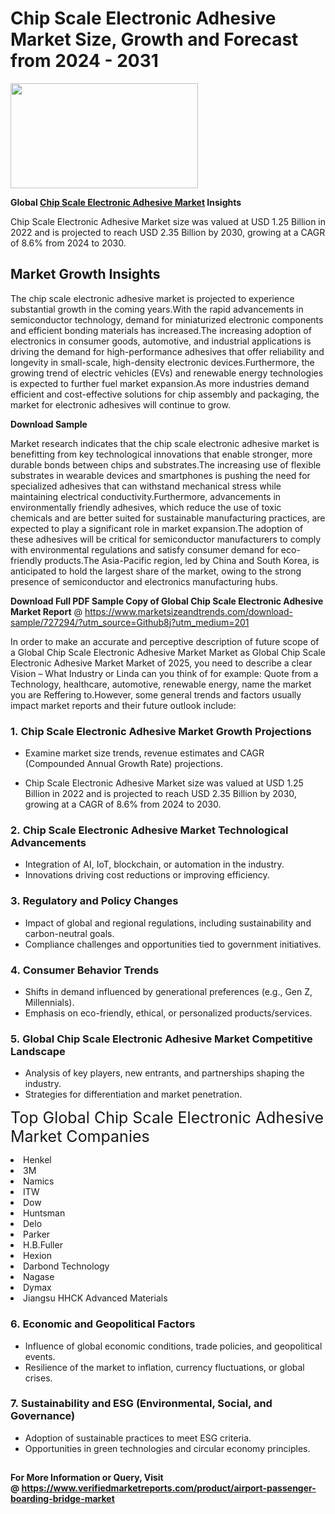 <H1>Chip Scale Electronic Adhesive Market Size, Growth and Forecast from 2024 - 2031</H1><img class="aligncenter size-medium wp-image-584254" src="https://thirdeyenews.in/wp-content/uploads/2024/09/Global-Market-Research-300x168.jpeg" alt="" width="300" height="168" /><p><strong>Global&nbsp;<a href="https://www.marketsizeandtrends.com/download-sample/727294/?utm_source=Github8j?utm_medium=201">Chip Scale Electronic Adhesive Market</a> Insights</strong></p><p>Chip Scale Electronic Adhesive Market size was valued at USD 1.25 Billion in 2022 and is projected to reach USD 2.35 Billion by 2030, growing at a CAGR of 8.6% from 2024 to 2030.</p><p><h2>Market Growth Insights</h2> <p>The chip scale electronic adhesive market is projected to experience substantial growth in the coming years.With the rapid advancements in semiconductor technology, demand for miniaturized electronic components and efficient bonding materials has increased.The increasing adoption of electronics in consumer goods, automotive, and industrial applications is driving the demand for high-performance adhesives that offer reliability and longevity in small-scale, high-density electronic devices.Furthermore, the growing trend of electric vehicles (EVs) and renewable energy technologies is expected to further fuel market expansion.As more industries demand efficient and cost-effective solutions for chip assembly and packaging, the market for electronic adhesives will continue to grow.</p> <p><strong>Download Sample</strong></p> <p>Market research indicates that the chip scale electronic adhesive market is benefitting from key technological innovations that enable stronger, more durable bonds between chips and substrates.The increasing use of flexible substrates in wearable devices and smartphones is pushing the need for specialized adhesives that can withstand mechanical stress while maintaining electrical conductivity.Furthermore, advancements in environmentally friendly adhesives, which reduce the use of toxic chemicals and are better suited for sustainable manufacturing practices, are expected to play a significant role in market expansion.The adoption of these adhesives will be critical for semiconductor manufacturers to comply with environmental regulations and satisfy consumer demand for eco-friendly products.The Asia-Pacific region, led by China and South Korea, is anticipated to hold the largest share of the market, owing to the strong presence of semiconductor and electronics manufacturing hubs.<p><span class=""><strong>Download Full PDF Sample Copy of Global Chip Scale Electronic Adhesive Market Report</strong> @ <a href="https://www.marketsizeandtrends.com/download-sample/727294/?utm_source=Github8j?utm_medium=201" target="_blank">https://www.marketsizeandtrends.com/download-sample/727294/?utm_source=Github8j?utm_medium=201</a></span></p><p>In order to make an accurate and perceptive description of future scope of a Global&nbsp;Chip Scale Electronic Adhesive Market Market as Global&nbsp;Chip Scale Electronic Adhesive Market Market of 2025, you need to describe a clear Vision &ndash; What Industry or Linda can you think of for example: Quote from a Technology, healthcare, automotive, renewable energy, name the market you are Reffering to.However, some general trends and factors usually impact market reports and their future outlook include:</p><h3>1.&nbsp;<strong>Chip Scale Electronic Adhesive Market Growth Projections</strong></h3><ul><li>Examine market size trends, revenue estimates and CAGR (Compounded Annual Growth Rate) projections.</li><li><p>Chip Scale Electronic Adhesive Market size was valued at USD 1.25 Billion in 2022 and is projected to reach USD 2.35 Billion by 2030, growing at a CAGR of 8.6% from 2024 to 2030.</p></li></ul><h3>2.&nbsp;<strong>Chip Scale Electronic Adhesive Market Technological Advancements</strong></h3><ul><li>Integration of AI, IoT, blockchain, or automation in the industry.</li><li>Innovations driving cost reductions or improving efficiency.</li></ul><h3>3.&nbsp;<strong>Regulatory and Policy Changes</strong></h3><ul><li>Impact of global and regional regulations, including sustainability and carbon-neutral goals.</li><li>Compliance challenges and opportunities tied to government initiatives.</li></ul><h3>4.&nbsp;<strong>Consumer Behavior Trends</strong></h3><ul><li>Shifts in demand influenced by generational preferences (e.g., Gen Z, Millennials).</li><li>Emphasis on eco-friendly, ethical, or personalized products/services.</li></ul><h3>5.&nbsp;<strong>Global Chip Scale Electronic Adhesive Market Competitive Landscape</strong></h3><ul><li>Analysis of key players, new entrants, and partnerships shaping the industry.</li><li>Strategies for differentiation and market penetration.</li></ul><p data-pm-slice="1 1 []"><span style="color: inherit; font-family: inherit; font-size: 25px;">Top Global Chip Scale Electronic Adhesive Market Companies</span></p><div class="" data-test-id=""><p><li>Henkel</li><li> 3M</li><li> Namics</li><li> ITW</li><li> Dow</li><li> Huntsman</li><li> Delo</li><li> Parker</li><li> H.B.Fuller</li><li> Hexion</li><li> Darbond Technology</li><li> Nagase</li><li> Dymax</li><li> Jiangsu HHCK Advanced Materials</li></p></div><h3>6.&nbsp;<strong>Economic and Geopolitical Factors</strong></h3><ul><li>Influence of global economic conditions, trade policies, and geopolitical events.</li><li>Resilience of the market to inflation, currency fluctuations, or global crises.</li></ul><h3>7.&nbsp;<strong>Sustainability and ESG (Environmental, Social, and Governance)</strong></h3><ul><li>Adoption of sustainable practices to meet ESG criteria.</li><li>Opportunities in green technologies and circular economy principles.</li></ul><h2><strong style="font-size: 14px;">For More Information or Query, Visit @&nbsp;</strong><a style="background-color: #ffffff; font-size: 14px;" href="https://www.marketsizeandtrends.com/report/chip-scale-electronic-adhesive-market/" target="_blank">https://www.verifiedmarketreports.com/product/airport-passenger-boarding-bridge-market</a></h2>